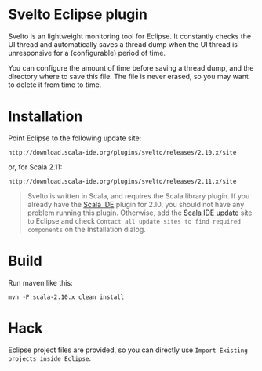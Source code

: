 Svelto Eclipse plugin
=====================

Svelto is an lightweight monitoring tool for Eclipse. It constantly checks the UI thread
and automatically saves a thread dump when the UI thread is unresponsive for a (configurable)
period of time.

You can configure the amount of time before saving a thread dump, and the directory where to
save this file. The file is never erased, so you may want to delete it from time to time.

# Installation

Point Eclipse to the following update site:

	http://download.scala-ide.org/plugins/svelto/releases/2.10.x/site

or, for Scala 2.11:

	http://download.scala-ide.org/plugins/svelto/releases/2.11.x/site
	
> Svelto is written in Scala, and requires the Scala library plugin. If you already have the 
> [Scala IDE](www.scala-ide.org) plugin for 2.10, you should not have any problem running this plugin.
> Otherwise, add the [Scala IDE update](http://download.scala-ide.org/sdk/e37/scala210/dev/site/) site to Eclipse
> and check `Contact all update sites to find required components` on the Installation dialog.

# Build

Run maven like this:

    mvn -P scala-2.10.x clean install

# Hack

Eclipse project files are provided, so you can directly use `Import Existing projects inside Eclipse`.
